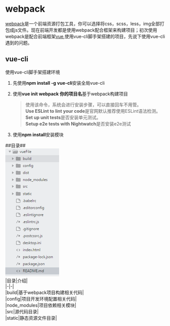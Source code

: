 # webpack #

[webpack](https://webpack.js.org)是一个前端资源打包工具，你可以选择将css，scss，less，img全部打包成js文件。现在前端开发都是使用webpack配合框架来构建项目；初次使用webpack是配合前端框架[vue](https://cn.vuejs.org),使用vue-cli脚手架搭建的项目，先说下使用vue-cli遇到的问题。

## vue-cli ##

使用vue-cli脚手架搭建环境
1. 先使用**npm install -g vue-cli**安装全局vue-cli

2. 使用**vue init webpack 你的项目名**基于webpack构建项目
    >使用该命令，系统会进行安装步骤，可以直接回车不用管。  
    **Use ESLint to lint your code**是官网默认推荐使用ESLint语法检测。  
    **Set up unit tests**是否安装单元测试。  
    **Setup e2e tests with Nightwatch**是否安装e2e测试

3. 使用**npm install**安装模块  

##目录##  
<img src="./img/微信图片_20180123100459.png"/>  
|目录|介绍|  
|-|-|  
|build|基于webpack项目构建相关代码|  
|config|项目开发环境配置相关代码|  
|node_modules|项目依赖相关模块|  
|src|源代码目录|  
|static|静态资源文件目录|  

    

    

    




